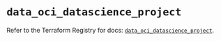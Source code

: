 # `data_oci_datascience_project`

Refer to the Terraform Registry for docs: [`data_oci_datascience_project`](https://registry.terraform.io/providers/hashicorp/oci/7.19.0/docs/data-sources/datascience_project).

